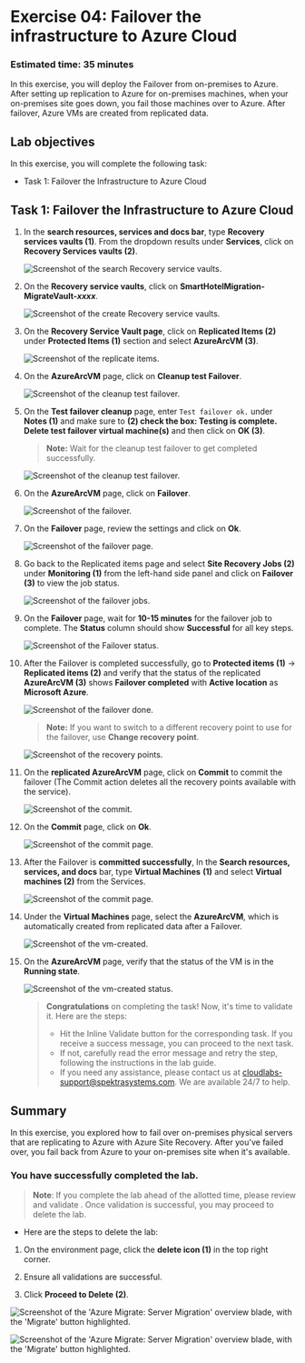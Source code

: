# Exercise 04: Failover the infrastructure to Azure Cloud

### Estimated time: 35 minutes

In this exercise, you will deploy the Failover from on-premises to Azure. After setting up replication to Azure for on-premises machines, when your on-premises site goes down, you fail those machines over to Azure. After failover, Azure VMs are created from replicated data.

## Lab objectives

In this exercise, you will complete the following task:

- Task 1: Failover the Infrastructure to Azure Cloud

## Task 1: Failover the Infrastructure to Azure Cloud

1. In the **search resources, services and docs bar**, type **Recovery services vaults (1)**. From the dropdown results under **Services**, click on **Recovery Services vaults (2)**.
   
   ![Screenshot of the search Recovery service vaults.](Images/image641.png "Recovery service vaults")
    
1. On the **Recovery service vaults**, click on **SmartHotelMigration<inject key="DeploymentID" enableCopy="false" />-MigrateVault-_xxxx_**.  

    ![Screenshot of the create Recovery service vaults.](Images/image642.png "create Recovery service vaults")
    
1. On the **Recovery Service Vault page**, click on **Replicated Items (2)** under **Protected Items (1)** section and select **AzureArcVM (3)**.     

    ![Screenshot of the replicate items.](Images/image643.png "replicate items") 
    
1. On the **AzureArcVM** page, click on **Cleanup test Failover**.   

   ![Screenshot of the cleanup test failover.](Images/image644.png "cleanup test failover") 
   
1. On the **Test failover cleanup** page, enter `Test failover ok.` under **Notes (1)** and make sure to **(2) check the box: Testing is complete. Delete test failover virtual machine(s)** and then click on **OK (3)**.

   > **Note:** Wait for the cleanup test failover to get completed successfully.
   
   ![Screenshot of the cleanup test failover.](Images/image645.png "cleanup test failover") 
   
1. On the **AzureArcVM** page, click on **Failover**.

   ![Screenshot of the failover.](Images/image646.png "failover") 
   
1. On the **Failover** page, review the settings and click on **Ok**.  

   ![Screenshot of the failover page.](Images/image647.png "failover page") 
   
1. Go back to the Replicated items page and select **Site Recovery Jobs (2)** under **Monitoring (1)** from the left-hand side panel and click on **Failover (3)** to view the job status.      

   ![Screenshot of the failover jobs.](Images/image648.png "failover jobs") 
   
1. On the **Failover** page, wait for **10-15 minutes** for the failover job to complete. The **Status** column should show **Successful** for all key steps.

    ![Screenshot of the Failover status.](Images/image649.png "Failover status")    
   
1. After the Failover is completed successfully, go to **Protected items (1)** → **Replicated items (2)** and verify that the status of the replicated **AzureArcVM (3)** shows **Failover completed** with **Active location** as **Microsoft Azure**.

   ![Screenshot of the failover done.](Images/image6410a.png "failover done")  
   
   > **Note:** If you want to switch to a different recovery point to use for the failover, use **Change recovery point**.  
  
   ![Screenshot of the recovery points.](Images/image6410b.png "recovery points") 
   
1. On the **replicated AzureArcVM** page, click on **Commit** to commit the failover (The Commit action deletes all the recovery points available with the service).

   ![Screenshot of the commit.](Images/image6411.png "commit")
   
1. On the **Commit** page, click on **Ok**.   

   ![Screenshot of the commit page.](Images/image6412.png "commit page") 
   
1. After the Failover is **committed successfully**,  In the **Search resources, services, and docs** bar, type **Virtual Machines** **(1)** and select **Virtual machines (2)** from the Services.   

   ![Screenshot of the commit page.](Images/image6413.png "commit page") 

1. Under the **Virtual Machines** page, select the **AzureArcVM**, which is automatically created from replicated data after a Failover.

    ![Screenshot of the vm-created.](Images/image6414.png "vm-created") 
   
1. On the **AzureArcVM** page, verify that the status of the VM is in the **Running state**.  

    ![Screenshot of the vm-created status.](Images/image6415.png "vm-created status")

    > **Congratulations** on completing the task! Now, it's time to validate it. Here are the steps:
    > - Hit the Inline Validate button for the corresponding task. If you receive a success message, you can proceed to the next task. 
    > - If not, carefully read the error message and retry the step, following the instructions in the lab guide.
    > - If you need any assistance, please contact us at cloudlabs-support@spektrasystems.com. We are available 24/7 to help.

   <validation step="f44dc9dc-f959-4f70-9cbd-09949f72c0fb" />

## Summary

In this exercise, you explored how to fail over on-premises physical servers that are replicating to Azure with Azure Site Recovery. After you've failed over, you fail back from Azure to your on-premises site when it's available.

### You have successfully completed the lab.

>**Note**: If you complete the lab ahead of the allotted time, please review and validate . Once validation is successful, you may proceed to delete the lab.

- Here are the steps to delete the lab:

1. On the environment page, click the **delete icon (1)** in the top right corner.
   
2. Ensure all validations are successful.
   
3. Click **Proceed to Delete (2)**.

![Screenshot of the 'Azure Migrate: Server Migration' overview blade, with the 'Migrate' button highlighted.](Images/dlt-1.jpg "Replication summary")

![Screenshot of the 'Azure Migrate: Server Migration' overview blade, with the 'Migrate' button highlighted.](Images/dlt-2.jpg "Replication summary")

